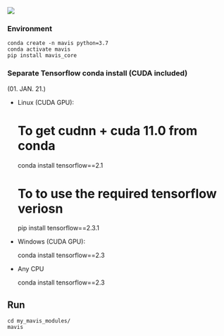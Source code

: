 ![](doc/mavis/images/logo.png) 



### Environment

	conda create -n mavis python=3.7
	conda activate mavis
	pip install mavis_core
	     
### Separate Tensorflow conda install (CUDA included)
(01. JAN. 21.)

-  Linux (CUDA GPU):

    
    # To get cudnn + cuda 11.0 from conda
	conda install tensorflow==2.1 
	# To to use the required tensorflow veriosn
	pip install tensorflow==2.3.1 
	
- Windows (CUDA GPU):

    
    conda install tensorflow==2.3

- Any CPU


	conda install tensorflow==2.3


## Run 

	cd my_mavis_modules/
	mavis


